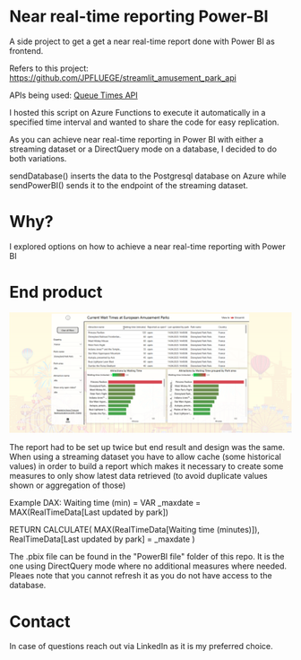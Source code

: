 # Near real-time reporting Power-BI
A side project to get a get a near real-time report done with Power BI as frontend.

Refers to this project: https://github.com/JPFLUEGE/streamlit_amusement_park_api    

APIs being used: [Queue Times API](https://queue-times.com/pages/api)

I hosted this script on Azure Functions to execute it automatically in a specified time interval and wanted to share the code for easy replication.

As you can achieve near real-time reporting in Power BI with either a streaming dataset or a DirectQuery mode on a database, I decided to do both variations.

sendDatabase() inserts the data to the Postgresql database on Azure while sendPowerBI() sends it to the endpoint of the streaming dataset.



# Why?
I explored options on how to achieve a near real-time reporting with Power BI



# End product 
![Alt text](./images/PowerBI.png)

The report had to be set up twice but end result and design was the same.
When using a streaming dataset you have to allow cache (some historical values) in order to build a report which makes it necessary to create some measures to only show latest data retrieved (to avoid duplicate values shown or aggregation of those)

Example DAX:
Waiting time (min) = 
VAR _maxdate = MAX(RealTimeData[Last updated by park]) 

RETURN
CALCULATE(
    MAX(RealTimeData[Waiting time (minutes)]),
    RealTimeData[Last updated by park] = _maxdate
)

The .pbix file can be found in the "PowerBI file" folder of this repo.
It is the one using DirectQuery mode where no additional measures where needed.
Pleaes note that you cannot refresh it as you do not have access to the database.



# Contact
In case of questions reach out via LinkedIn as it is my preferred choice.